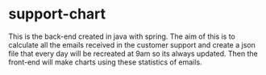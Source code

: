 # support-chart
This is the back-end created in java with spring. 
The aim of this is to calculate all the emails received in the customer support and create a json file that every day will be recreated at 9am so its always updated.
Then the front-end will make charts using these statistics of emails.

